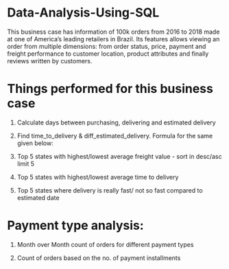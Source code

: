 # Data-Analysis-Using-SQL
This business case has information of 100k orders from 2016 to 2018 made at one of America’s leading retailers in Brazil. Its features allows viewing an order from multiple dimensions: from order status, price, payment and freight performance to customer location, product attributes and finally reviews written by customers.

# Things performed for this business case
1. Calculate days between purchasing, delivering and estimated delivery

2. Find time_to_delivery & diff_estimated_delivery. Formula for the same given below:

3. Top 5 states with highest/lowest average freight value - sort in desc/asc limit 5

4. Top 5 states with highest/lowest average time to delivery

5. Top 5 states where delivery is really fast/ not so fast compared to estimated date

# Payment type analysis:

1. Month over Month count of orders for different payment types

2. Count of orders based on the no. of payment installments
